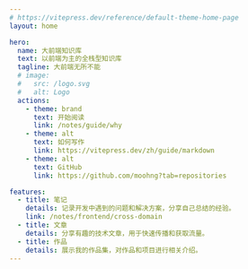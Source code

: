 ```yaml
---
# https://vitepress.dev/reference/default-theme-home-page
layout: home

hero:
  name: 大前端知识库
  text: 以前端为主的全栈型知识库
  tagline: 大前端无所不能
  # image:
  #   src: /logo.svg
  #   alt: Logo
  actions:
    - theme: brand
      text: 开始阅读
      link: /notes/guide/why
    - theme: alt
      text: 如何写作
      link: https://vitepress.dev/zh/guide/markdown
    - theme: alt
      text: GitHub
      link: https://github.com/moohng?tab=repositories

features:
  - title: 笔记
    details: 记录开发中遇到的问题和解决方案，分享自己总结的经验。
    link: /notes/frontend/cross-domain
  - title: 文章
    details: 分享有趣的技术文章，用于快速传播和获取流量。
  - title: 作品
    details: 展示我的作品集，对作品和项目进行相关介绍。
---
```



